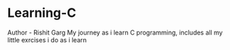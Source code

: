 # Learning-C
Author - Rishit Garg 
My journey as i learn C programming, includes all my little exrcises i do as i learn 
